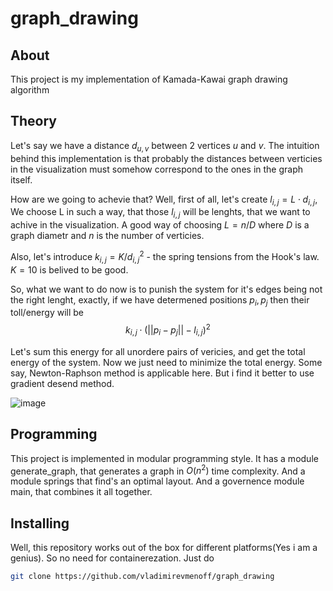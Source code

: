 # graph_drawing

## About

This project is my implementation of Kamada-Kawai graph drawing algorithm

## Theory

Let's say we have a distance $d_{u, v}$ between 2 vertices $u$ and $v$.
The intuition behind this implementation is that probably the distances between verticies in the visualization must somehow correspond to the ones in the graph itself.

How are we going to achevie that? Well, first of all, let's create $l_{i,j} = L \cdot d_{i, j}$, 
We choose L in such a way, that those $l_{i,j}$ will be lenghts, that we want to achive in the visualization. A good way of choosing $L = n / D$ where $D$ is a graph diametr and $n$ is the number of verticies.

Also, let's introduce $k_{i, j} = K / d_{i, j} ^ {2}$ - the spring tensions from the Hook's law. $K = 10$ is belived to be good.

So, what we want to do now is to punish the system for it's edges being not the right lenght, exactly, if we have determened positions $p_{i}, p_{j}$ then their toll/energy will be 
$$k_{i, j} \cdot (||p_{i} - p_{j}|| - l_{i,j}) ^ {2}$$

Let's sum this energy for all unordere pairs of vericies, and get the total energy of the system. Now we just need to minimize the total energy. Some say, Newton-Raphson method is applicable here. But i find it better to use gradient desend method. 

![image](https://github.com/vladimirevmenoff/graph_drawing/assets/58567711/3571a9a4-f285-4852-a0be-508e8de98455)

## Programming

This project is implemented in modular programming style. It has a module generate_graph, that generates a graph in $O(n^2)$ time complexity. And a module springs that find's an optimal layout. And a governence module main, that combines it all together.

## Installing

Well, this repository works out of the box for different platforms(Yes i am a genius). So no need for containerezation. 
Just do

```bash
git clone https://github.com/vladimirevmenoff/graph_drawing
```
